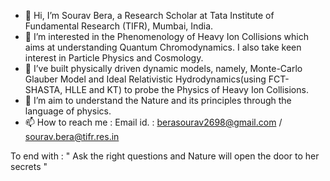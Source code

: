 - 👋 Hi, I’m Sourav Bera, a Research Scholar at Tata Institute of Fundamental Research (TIFR), Mumbai, India.
- 👀 I’m interested in the Phenomenology of Heavy Ion Collisions which aims at understanding Quantum Chromodynamics. I also take keen interest in Particle Physics and Cosmology.
- 🌱 I’ve built physically driven dynamic models, namely, Monte-Carlo Glauber Model and Ideal Relativistic Hydrodynamics(using FCT-SHASTA, HLLE and KT) to probe the Physics of Heavy Ion Collisions. 
- 💞️ I’m aim to understand the Nature and its principles through the language of physics.
- 📫 How to reach me : Email id. : berasourav2698@gmail.com / sourav.bera@tifr.res.in

To end with : " Ask the right questions and Nature will open the door to her secrets "

